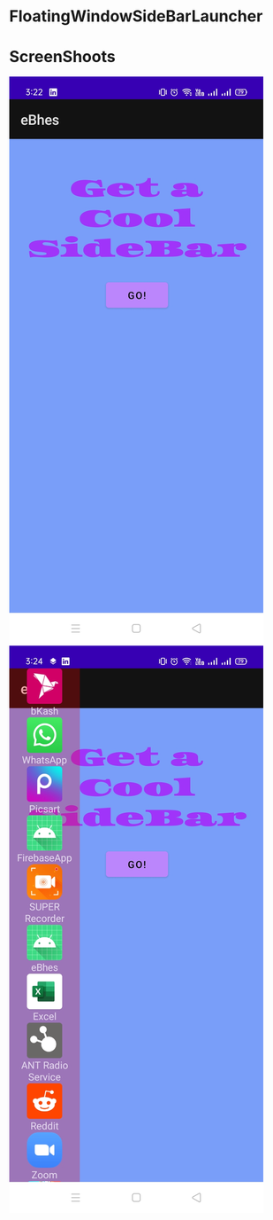 # FloatingWindowSideBarLauncher

# ScreenShoots
<img src="https://github.com/zobaer53/FloatingWindowSideBarLauncher/blob/master/Screenshot_2021-08-05-15-22-25-01_961e14aa18638bc0add5407d0e272caa.jpg">
<img src="https://github.com/zobaer53/FloatingWindowSideBarLauncher/blob/master/Screenshot_2021-08-05-15-24-12-42_961e14aa18638bc0add5407d0e272caa.jpg">



